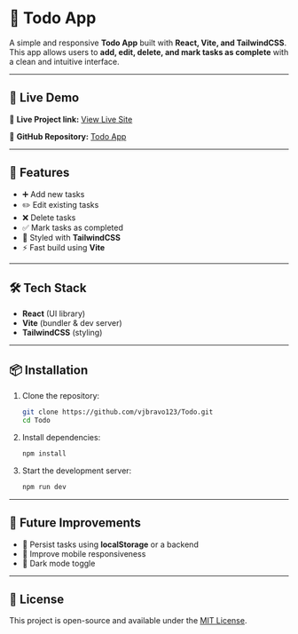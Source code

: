 # 📝 Todo App

A simple and responsive **Todo App** built with **React, Vite, and TailwindCSS**.  
This app allows users to **add, edit, delete, and mark tasks as complete** with a clean and intuitive interface.  

---

## 🚀 Live Demo  
🔗 **Live Project link:** [View Live Site](https://extraordinary-croquembouche-cfd8fd.netlify.app/)  

🔗 **GitHub Repository:** [Todo App](https://github.com/vjbravo123/Todo.git)

---

## 🚀 Features
- ➕ Add new tasks  
- ✏️ Edit existing tasks  
- ❌ Delete tasks  
- ✅ Mark tasks as completed  
- 🎨 Styled with **TailwindCSS**  
- ⚡ Fast build using **Vite**  

---

## 🛠️ Tech Stack
- **React** (UI library)  
- **Vite** (bundler & dev server)  
- **TailwindCSS** (styling)  

---

## 📦 Installation

1. Clone the repository:
   ```bash
   git clone https://github.com/vjbravo123/Todo.git
   cd Todo
   ```

2. Install dependencies:
   ```bash
   npm install
   ```

3. Start the development server:
   ```bash
   npm run dev
   ```

---

## 📌 Future Improvements
- 🔄 Persist tasks using **localStorage** or a backend  
- 📱 Improve mobile responsiveness  
- 🌙 Dark mode toggle  

---

## 📜 License
This project is open-source and available under the [MIT License](LICENSE).
